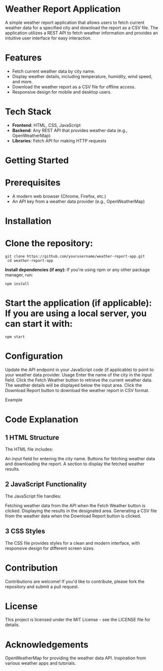 # Weather Report Application

A simple weather report application that allows users to fetch current weather data for a specified city and download the report as a CSV file. The application utilizes a REST API to fetch weather information and provides an intuitive user interface for easy interaction.

# Features


- Fetch current weather data by city name.
- Display weather details, including temperature, humidity, wind speed, and more.
- Download the weather report as a CSV file for offline access.
- Responsive design for mobile and desktop users.


# Tech Stack


- **Frontend**: 
HTML, CSS, JavaScript
- **Backend**: Any REST API that provides weather data (e.g., OpenWeatherMap)
- **Libraries**: Fetch API for making HTTP requests


# Getting Started

# Prerequisites

- A modern web browser (Chrome, Firefox, etc.)
- An API key from a weather data provider (e.g., OpenWeatherMap)

# Installation

# Clone the repository:
   ```
   git clone https://github.com/yourusername/weather-report-app.git
    cd weather-report-app
```

**Install dependencies (if any):**
    If  you're using npm or any other package manager, run:
   ```
   npm install
   ```
# Start the application (if applicable): If you are using a local server, you can start it with:

```
npm start
```



# Configuration

Update the API endpoint in your JavaScript code (if applicable) to point to your weather data provider.
Usage
Enter the name of the city in the input field.
Click the Fetch Weather button to retrieve the current weather data.
The weather details will be displayed below the input area.
Click the Download Report button to download the weather report in CSV format.


Example
<!-- Update the path to your example image -->

# Code Explanation

1 HTML Structure
---------------
The HTML file includes:

An input field for entering the city name.
Buttons for fetching weather data and downloading the report.
A section to display the fetched weather results.


2 JavaScript Functionality
-----------------------

The JavaScript file handles:

Fetching weather data from the API when the Fetch Weather button is clicked.
Displaying the results in the designated area.
Generating a CSV file from the weather data when the Download Report button is clicked.

3 CSS Styles
----------
The CSS file provides styles for a clean and modern interface, with responsive design for different screen sizes.

# Contribution
Contributions are welcome! If you'd like to contribute, please fork the repository and submit a pull request.

# License
This project is licensed under the MIT License - see the LICENSE file for details.

# Acknowledgements
OpenWeatherMap for providing the weather data API.
Inspiration from various weather apps and tutorials.


